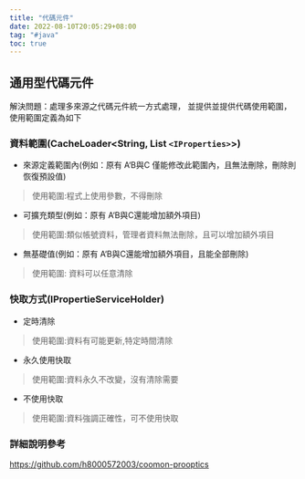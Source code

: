 ```yaml
---
title: "代碼元件"
date: 2022-08-10T20:05:29+08:00
tag: "#java"
toc: true
---
```

## 通用型代碼元件

解決問題：處理多來源之代碼元件統一方式處理，
並提供並提供代碼使用範圍，使用範圍定義為如下

### 資料範圍(CacheLoader<String, List `<IProperties>`>)

- 來源定義範圍內(例如：原有 A‘B與C 僅能修改此範圍內，且無法刪除，刪除則恢復預設值)

> 使用範圍:程式上使用參數，不得刪除

- 可擴充類型(例如：原有 A‘B與C還能增加額外項目)

> 使用範圍:類似帳號資料，管理者資料無法刪除，且可以增加額外項目

- 無基礎值(例如：原有 A‘B與C還能增加額外項目，且能全部刪除)

> 使用範圍: 資料可以任意清除

### 快取方式(IPropertieServiceHolder)

- 定時清除

> 使用範圍:資料有可能更新,特定時間清除

- 永久使用快取

> 使用範圍:資料永久不改變，沒有清除需要

- 不使用快取

> 使用範圍:資料強調正確性，可不使用快取

### 詳細說明參考

https://github.com/h8000572003/coomon-prooptics
